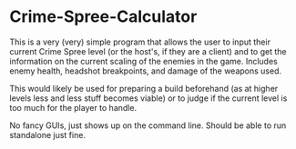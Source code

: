 # Crime-Spree-Calculator
This is a very (very) simple program that allows the user to input their current Crime Spree level (or the host's, if they are a client) and to get the information on the current scaling of the enemies in the game. Includes enemy health, headshot breakpoints, and damage of the weapons used.

This would likely be used for preparing a build beforehand (as at higher levels less and less stuff becomes viable) or to judge if the current level is too much for the player to handle. 

No fancy GUIs, just shows up on the command line. Should be able to run standalone just fine.
